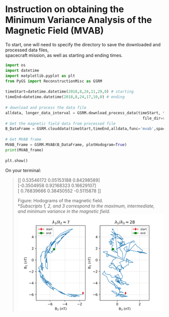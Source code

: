 # Instruction on obtaining the Minimum Variance Analysis of the Magnetic Field (MVAB)    

To start, one will need to specify the directory to save the downloaded and processed data files,    
spacecraft mission, as well as starting and ending times.
```python
import os
import datetime
import matplotlib.pyplot as plt
from PyGS import ReconstructionMisc as GSRM

timeStart=datetime.datetime(2018,8,24,11,29,0) # starting    
timeEnd=datetime.datetime(2018,8,24,17,10,0) # ending    

# download and process the data file
alldata, longer_data_interval = GSRM.download_process_data(timeStart, timeEnd,
                                                             file_dir=rootDir, spacecraftID='WIND')    
# Get the magnetic field data from processed file                                                         
B_DataFrame = GSRM.clouddata(timeStart,timeEnd,alldata,func='mvab',spacecraftID='WIND')    

# Get MVAB frame    
MVAB_frame = GSRM.MVAB(B_DataFrame, plotHodogram=True)    
print(MVAB_frame)

plt.show()
```
On your terminal:
> [[ 0.53546172  0.05153188  0.84298589]    
 [-0.3504958   0.92168323  0.16629107]    
 [ 0.76839666  0.38450552 -0.5115878 ]]
> 
> Figure: Hodograms of the magnetic field.      
> **Subscripts 1, 2, and 3 correspond to the maximum, intermediate, and minimum variance in the magnetic field.*   
> <img width="600" src="https://github.com/PyGSDR/PyGS/blob/main/example_figures/second_round_hodogram.png">
